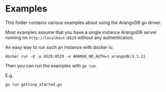 # Examples 

This folder contains various examples about using the ArangoDB go driver.

Most examples assume that you have a single instance ArangoDB server running 
on `http://localhost:8529` without any authentication.

An easy way to run such an instance with docker is:

```
docker run -d -p 8529:8529 -e ARANGO_NO_AUTH=1 arangodb:3.1.11
```

Then you can run the examples with `go run`.

E.g. 

```
go run getting_started.go
```